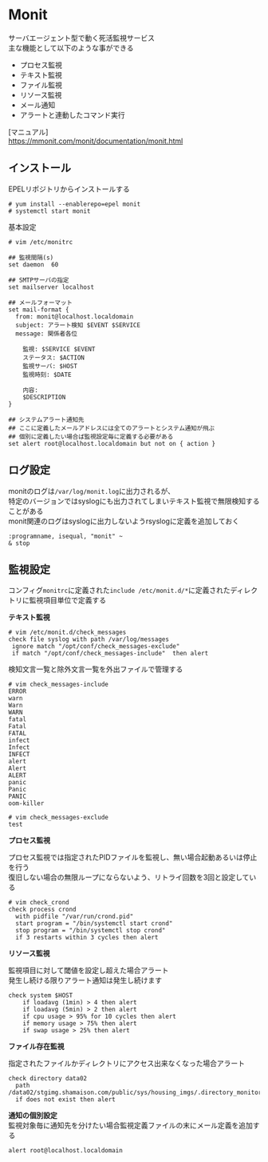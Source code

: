 # Monit
サーバエージェント型で動く死活監視サービス  
主な機能として以下のような事ができる  

* プロセス監視  
* テキスト監視  
* ファイル監視  
* リソース監視  
* メール通知  
* アラートと連動したコマンド実行  

[マニュアル]  
https://mmonit.com/monit/documentation/monit.html  

## インストール  

EPELリポジトリからインストールする  

```
# yum install --enablerepo=epel monit
# systemctl start monit
```

基本設定  

```
# vim /etc/monitrc

## 監視間隔(s)
set daemon  60 

## SMTPサーバの指定
set mailserver localhost

## メールフォーマット
set mail-format {
  from: monit@localhost.localdomain
  subject: アラート検知 $EVENT $SERVICE
  message: 関係者各位
 
    監視: $SERVICE $EVENT
    ステータス: $ACTION
    監視サーバ: $HOST
    監視時刻: $DATE
 
    内容:
    $DESCRIPTION
}

## システムアラート通知先
## ここに定義したメールアドレスには全てのアラートとシステム通知が飛ぶ
## 個別に定義したい場合ば監視設定毎に定義する必要がある
set alert root@localhost.localdomain but not on { action }
```

## ログ設定
monitのログは`/var/log/monit.log`に出力されるが、  
特定のバージョンではsyslogにも出力されてしまいテキスト監視で無限検知することがある  
monit関連のログはsyslogに出力しないようrsyslogに定義を追加しておく  

```
:programname, isequal, "monit" ~
& stop
```

## 監視設定
コンフィグ`monitrc`に定義された`include /etc/monit.d/*`に定義されたディレクトリに監視項目単位で定義する  

**テキスト監視**  

```
# vim /etc/monit.d/check_messages
check file syslog with path /var/log/messages
 ignore match "/opt/conf/check_messages-exclude"
 if match "/opt/conf/check_messages-include"  then alert
```

検知文言一覧と除外文言一覧を外出ファイルで管理する  

```
# vim check_messages-include
ERROR
warn
Warn
WARN
fatal
Fatal
FATAL
infect
Infect
INFECT
alert
Alert
ALERT
panic
Panic
PANIC
oom-killer

# vim check_messages-exclude
test
```

**プロセス監視**  

プロセス監視では指定されたPIDファイルを監視し、無い場合起動あるいは停止を行う  
復旧しない場合の無限ループにならないよう、リトライ回数を3回と設定している  

```
# vim check_crond
check process crond
  with pidfile "/var/run/crond.pid"
  start program = "/bin/systemctl start crond"
  stop program = "/bin/systemctl stop crond"
  if 3 restarts within 3 cycles then alert
```

**リソース監視**  

監視項目に対して閾値を設定し超えた場合アラート  
発生し続ける限りアラート通知は発生し続けます  

```
check system $HOST
    if loadavg (1min) > 4 then alert
    if loadavg (5min) > 2 then alert
    if cpu usage > 95% for 10 cycles then alert
    if memory usage > 75% then alert
    if swap usage > 25% then alert
```

**ファイル存在監視**  

指定されたファイルかディレクトリにアクセス出来なくなった場合アラート  

```
check directory data02 
  path /data02/stgimg.shamaison.com/public/sys/housing_imgs/.directory_monitor
  if does not exist then alert
```

**通知の個別設定**  
監視対象毎に通知先を分けたい場合監視定義ファイルの末にメール定義を追加する  

```
alert root@localhost.localdomain
```
